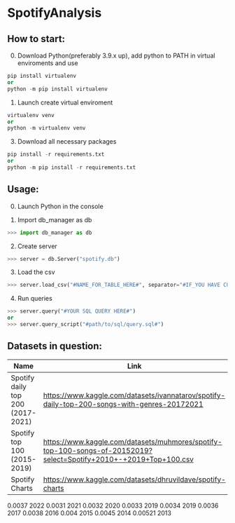 # SpotifyAnalysis

## How to start:

0) Download Python(preferably 3.9.x up), add python to PATH in virtual enviroments and use

```py
pip install virtualenv
or
python -m pip install virtualenv
```

1) Launch create virtual enviroment

```py
virtualenv venv
or
python -m virtualenv venv
```

3) Download all necessary packages

```py
pip install -r requirements.txt
or
python -m pip install -r requirements.txt
```

## Usage:

0) Launch Python in the console

1) Import db_manager as db
```py
>>> import db_manager as db 
```

2) Create server
```py
>>> server = db.Server("spotify.db")
```

3) Load the csv
```py
>>> server.load_csv("#NAME_FOR_TABLE_HERE#", separator="#IF_YOU HAVE CUSTOM SEPARATOR IN THE CSV#")
```

4) Run queries
```py
>>> server.query("#YOUR SQL QUERY HERE#")
or
>>> server.query_script("#path/to/sql/query.sql#")
```

## Datasets in question:

| Name | Link |
| ---- | ---- |
| Spotify daily top 200 (2017-2021) | https://www.kaggle.com/datasets/ivannatarov/spotify-daily-top-200-songs-with-genres-20172021 |
| Spotify top 100 (2015-2019) | https://www.kaggle.com/datasets/muhmores/spotify-top-100-songs-of-20152019?select=Spotify+2010+-+2019+Top+100.csv |
| Spotify Charts | https://www.kaggle.com/datasets/dhruvildave/spotify-charts |


0.0037 2022
0.0031 2021
0.0032 2020
0.0033 2019
0.0034 2019
0.0036 2017
0.0038 2016
0.004 2015
0.0045 2014
0.00521 2013
